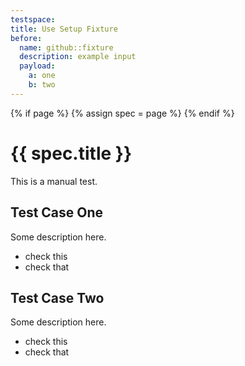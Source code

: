 ```yaml
---
testspace:
title: Use Setup Fixture
before:
  name: github::fixture
  description: example input
  payload: 
    a: one
    b: two
---
```


{% if page %} {% assign spec = page %} {% endif %}

# {{ spec.title }}
This is a manual test.

## Test Case One
Some description here.

* check this  
* check that

## Test Case Two
Some description here.

* check this
* check that